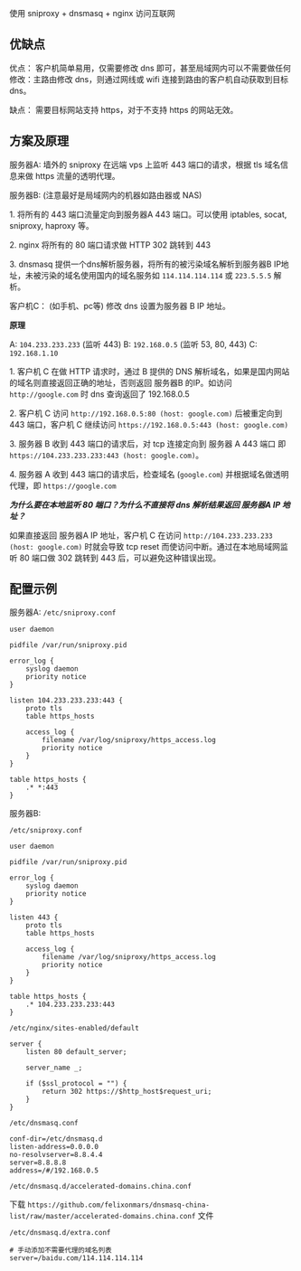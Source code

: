 使用 sniproxy + dnsmasq + nginx 访问互联网

## 优缺点

优点： 客户机简单易用，仅需要修改 dns 即可，甚至局域网内可以不需要做任何修改：主路由修改 dns，则通过网线或 wifi 连接到路由的客户机自动获取到目标 dns。

缺点： 需要目标网站支持 https，对于不支持 https 的网站无效。


## 方案及原理

服务器A: 墙外的 sniproxy 在远端 vps 上监听 443 端口的请求，根据 tls 域名信息来做 https 流量的透明代理。

服务器B: (注意最好是局域网内的机器如路由器或 NAS)

1\. 将所有的 443 端口流量定向到服务器A 443 端口。可以使用 iptables, socat, sniproxy, haproxy 等。 

2\. nginx 将所有的 80 端口请求做 HTTP 302 跳转到 443

3\. dnsmasq 提供一个dns解析服务器，将所有的被污染域名解析到服务器B IP地址，未被污染的域名使用国内的域名服务如 `114.114.114.114` 或 `223.5.5.5` 解析。

客户机C： (如手机、pc等) 修改 dns 设置为服务器 B IP 地址。

**原理**

A: `104.233.233.233` (监听 443) B: `192.168.0.5` (监听 53, 80, 443) C: `192.168.1.10`

1\. 客户机 C 在做 HTTP 请求时，通过 B 提供的 DNS 解析域名，如果是国内网站的域名则直接返回正确的地址，否则返回 服务器B 的IP。如访问 `http://google.com` 时 dns 查询返回了 192.168.0.5

2\. 客户机 C 访问 `http://192.168.0.5:80 (host: google.com)` 后被重定向到 443 端口，客户机 C 继续访问 `https://192.168.0.5:443 (host: google.com)`

3\. 服务器 B 收到 443 端口的请求后，对 tcp 连接定向到 服务器 A 443 端口 即 `https://104.233.233.233:443 (host: google.com)`。

4\. 服务器 A 收到 443 端口的请求后，检查域名 (`google.com`) 并根据域名做透明代理，即 `https://google.com`

***为什么要在本地监听 80 端口？为什么不直接将 dns 解析结果返回 服务器A IP 地址？***

如果直接返回 服务器A IP 地址，客户机 C 在访问 `http://104.233.233.233 (host: google.com)` 时就会导致 tcp reset 而使访问中断。通过在本地局域网监听 80 端口做 302 跳转到 443 后，可以避免这种错误出现。


## 配置示例

服务器A: `/etc/sniproxy.conf`


```
user daemon

pidfile /var/run/sniproxy.pid

error_log {
    syslog daemon
    priority notice
}

listen 104.233.233.233:443 {
    proto tls
    table https_hosts

    access_log {
        filename /var/log/sniproxy/https_access.log
        priority notice
    }
}

table https_hosts {
    .* *:443
}
```

服务器B: 

`/etc/sniproxy.conf`

```
user daemon

pidfile /var/run/sniproxy.pid

error_log {
    syslog daemon
    priority notice
}

listen 443 {
    proto tls
    table https_hosts

    access_log {
        filename /var/log/sniproxy/https_access.log
        priority notice
    }
}

table https_hosts {
    .* 104.233.233.233:443
}
```

`/etc/nginx/sites-enabled/default`

```
server {
    listen 80 default_server;

    server_name _;

    if ($ssl_protocol = "") {
        return 302 https://$http_host$request_uri;
    }
}
```

`/etc/dnsmasq.conf`

```
conf-dir=/etc/dnsmasq.d
listen-address=0.0.0.0
no-resolvserver=8.8.4.4
server=8.8.8.8
address=/#/192.168.0.5
```

`/etc/dnsmasq.d/accelerated-domains.china.conf`

下载 `https://github.com/felixonmars/dnsmasq-china-list/raw/master/accelerated-domains.china.conf` 文件

`/etc/dnsmasq.d/extra.conf`

```
# 手动添加不需要代理的域名列表
server=/baidu.com/114.114.114.114
```
